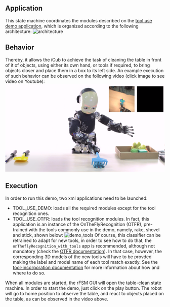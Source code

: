 ## Application
This state machine coordinates the modules described on the [tool use demo application](https://github.com/robotology/tool-affordances/blob/master/app/scripts/tool_use_demo.xml.template), which is organized according to the following architecture:
![architecture](https://github.com/robotology/tool-affordances/blob/master/app/LUA/table_clean_SM/TableCleaning_Architecture_3.png)

## Behavior
Thereby, it allows the iCub to achieve the task of cleaning the table in front of it of objects, using either its own hand, or tools if required, to bring objects closer and place them in a box to its left side.
An example execution of such behavior can be observed on the following video (click image to see video on Youtube):
[![tool use demo video](/tool_use_vidprof.png)](https://www.youtube.com/watch?v=2Jmm4zel134)

## Execution
In order to run this demo, two xml applications need to be launched:
- TOOL_USE_DEMO: loads all the required modules except for the tool recognition ones.
- TOOL_USE_OTFR: loads the tool recognition modules. In fact, this application is an instance of the OnTheFlyRecognition (OTFR), pre-trained with the tools commonly use in the demo, namely, rake, shovel and stick, shown below:
![demo_tools](https://github.com/robotology/tool-affordances/blob/master/app/LUA/table_clean_SM/Demo_tools.png)
Of course, this classifier can be retrained to adapt for new tools, in order to see how to do that, the ` onTheflyRecognition_with_tools` app is recommended, although not mandatory (check the [OTFR documentation](https://github.com/robotology/onthefly-recognition)). In that case, however, the corresponding 3D models of the new tools will have to be provded making the label and model name of each tool match exactly. See the [tool-incorporation documentation](https://github.com/robotology/tool-incorporation) for more information about how and where to do so.

When all modules are started, the rFSM GUI will open the table-clean state machine. In order to start the demo, just click on the play button. The robot will go to home position to observe the table, and react to objects placed on the table, as can be observed in the video above.
